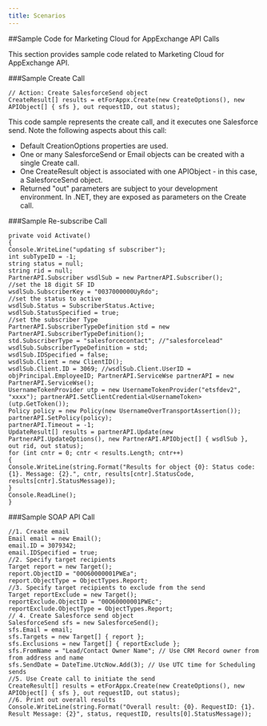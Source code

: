 ```yaml
---
title: Scenarios
---
```

##Sample Code for Marketing Cloud for AppExchange API Calls
<p>This section provides sample code related to Marketing Cloud for AppExchange API. </p>

###Sample Create Call 
```
// Action: Create SalesforceSend object
CreateResult[] results = etForAppx.Create(new CreateOptions(), new APIObject[] { sfs }, out requestID, out status);
```
<p>This code sample represents the create call, and it executes one Salesforce send. Note the following aspects about this call:</p> <ul> <li>Default CreationOptions properties are used.</li> <li>One or many SalesforceSend or Email objects can be created with a single Create call.</li> <li>One CreateResult object is associated with one APIObject - in this case, a SalesforceSend object.</li> <li>Returned "out" parameters are subject to your development environment. In .NET, they are exposed as parameters on the Create call.</li> </ul>

###Sample Re-subscribe Call 
```
private void Activate()
{
Console.WriteLine("updating sf subscriber");
int subTypeID = -1;
string status = null;
string rid = null;
PartnerAPI.Subscriber wsdlSub = new PartnerAPI.Subscriber();
//set the 18 digit SF ID
wsdlSub.SubscriberKey = "0037000000UyRdo";
//set the status to active
wsdlSub.Status = SubscriberStatus.Active;
wsdlSub.StatusSpecified = true;
//set the subscriber Type
PartnerAPI.SubscriberTypeDefinition std = new PartnerAPI.SubscriberTypeDefinition();
std.SubscriberType = "salesforcecontact"; //"salesforcelead"
wsdlSub.SubscriberTypeDefinition = std;
wsdlSub.IDSpecified = false;
wsdlSub.Client = new ClientID();
wsdlSub.Client.ID = 3069; //wsdlSub.Client.UserID = objPrincipal.EmployeeID; PartnerAPI.ServiceWse partnerAPI = new PartnerAPI.ServiceWse();
UsernameTokenProvider utp = new UsernameTokenProvider("etsfdev2", "xxxx"); partnerAPI.SetClientCredential<UsernameToken>(utp.GetToken());
Policy policy = new Policy(new UsernameOverTransportAssertion());
partnerAPI.SetPolicy(policy);
partnerAPI.Timeout = -1;
UpdateResult[] results = partnerAPI.Update(new PartnerAPI.UpdateOptions(), new PartnerAPI.APIObject[] { wsdlSub }, out rid, out status);
for (int cntr = 0; cntr < results.Length; cntr++)
{
Console.WriteLine(string.Format("Results for object {0}: Status code: {1}. Message: {2}.", cntr, results[cntr].StatusCode, results[cntr].StatusMessage));
}
Console.ReadLine();
}
```
###Sample SOAP API Call 
```
//1. Create email
Email email = new Email();
email.ID = 3079342;
email.IDSpecified = true;
//2. Specify target recipients
Target report = new Target();
report.ObjectID = "00O60000001PWEa";
report.ObjectType = ObjectTypes.Report;
//3. Specify target recipients to exclude from the send
Target reportExclude = new Target();
reportExclude.ObjectID = "00O60000001PWEc";
reportExclude.ObjectType = ObjectTypes.Report;
// 4. Create Salesforce send object
SalesforceSend sfs = new SalesforceSend();
sfs.Email = email;
sfs.Targets = new Target[] { report };
sfs.Exclusions = new Target[] { reportExclude };
sfs.FromName = "Lead/Contact Owner Name"; // Use CRM Record owner from from address and name
sfs.SendDate = DateTime.UtcNow.Add(3); // Use UTC time for Scheduling sends
//5. Use Create call to initiate the send
CreateResult[] results = etForAppx.Create(new CreateOptions(), new APIObject[] { sfs }, out requestID, out status);
//6. Print out overall results
Console.WriteLine(string.Format("Overall result: {0}. RequestID: {1}. Result Message: {2}", status, requestID, results[0].StatusMessage));
```